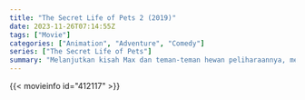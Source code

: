 ```yaml
---
title: "The Secret Life of Pets 2 (2019)"
date: 2023-11-26T07:14:55Z
tags: ["Movie"]
categories: ["Animation", "Adventure", "Comedy"]
series: ["The Secret Life of Pets"]
summary: "Melanjutkan kisah Max dan teman-teman hewan peliharaannya, mengikuti kehidupan rahasia mereka setelah pemiliknya meninggalkan mereka untuk bekerja atau sekolah setiap hari."
---
```




  <mux-player stream-type="on-demand"
  src="https://kp3d-my.sharepoint.com/personal/ryoo_kp3d_onmicrosoft_com/_layouts/15/download.aspx?share=Ec9bUHMT0MNNhEw0coAiJPIB5BOt7KxDN_X4oo-LciKXaA" metadata-video-title="The Secret Life of Pets 2 (2019)" prefer-playback="mse" controls>
  </mux-player>
  
   {{< movieinfo id="412117" >}}
  
  <script src="https://cdn.jsdelivr.net/npm/@mux/mux-player"></script>
  
   <script type="application/ld+json">
 {
  "@context": "https://schema.org/",
  "@type": "VideoObject",
  "name": "The Secret Life of Pets 2 (2019)",
  "contentUrl": "https://stream.mux.com/CseeKUVdvJGWoOeDuT5KoCUTx8jsEYInoAgyOG9Ej6A.m3u8",
  "thumbnailUrl": "https://www.themoviedb.org/t/p/original/rmVJR7oV5mVZnbfLhUVGEVKel0N.jpg?width=314&fit_mode=preserve&time=25",
  "uploadDate": "2023-09-13T10:04:09Z",
}

</script>
